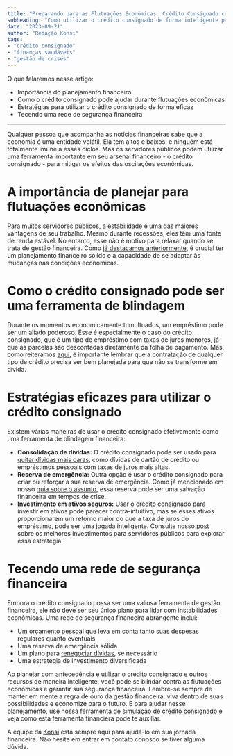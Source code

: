 ```yaml
---
title: "Preparando para as Flutuações Econômicas: Crédito Consignado como Ferramenta de Blindagem"
subheading: "Como utilizar o crédito consignado de forma inteligente para enfrentar oscilações econômicas"
date: "2023-09-21"
author: "Redação Konsi"
tags:
- "crédito consignado"
- "finanças saudáveis"
- "gestão de crises"
---
```


O que falaremos nesse artigo:
+ Importância do planejamento financeiro
+ Como o crédito consignado pode ajudar durante flutuações econômicas
+ Estratégias para utilizar o crédito consignado de forma eficaz
+ Tecendo uma rede de segurança financeira

---

Qualquer pessoa que acompanha as notícias financeiras sabe que a economia é uma entidade volátil. Ela tem altos e baixos, e ninguém está totalmente imune a esses ciclos. Mas os servidores públicos podem utilizar uma ferramenta importante em seu arsenal financeiro - o crédito consignado - para mitigar os efeitos das oscilações econômicas.

# A importância de planejar para flutuações econômicas

Para muitos servidores públicos, a estabilidade é uma das maiores vantagens de seu trabalho. Mesmo durante recessões, eles têm uma fonte de renda estável. No entanto, esse não é motivo para relaxar quando se trata de gestão financeira. Como [já destacamos anteriormente](https://konsi.com.br/postagens/como-fazer-um-planejamento-financeiro-de-longo-prazo-para-servidores-pblicos), é crucial ter um planejamento financeiro sólido e a capacidade de se adaptar às mudanças nas condições econômicas.

# Como o crédito consignado pode ser uma ferramenta de blindagem

Durante os momentos economicamente tumultuados, um empréstimo pode ser um aliado poderoso. Esse é especialmente o caso do crédito consignado, que é um tipo de empréstimo com taxas de juros menores, já que as parcelas são descontadas diretamente da folha de pagamento. Mas, como reiteramos [aqui](https://konsi.com.br/postagens/por-que-o-crdito-consignado-a-melhor-escolha-para-servidores-pblicos), é importante lembrar que a contratação de qualquer tipo de crédito precisa ser bem planejada para que não se transforme em dívida.

# Estratégias eficazes para utilizar o crédito consignado

Existem várias maneiras de usar o crédito consignado efetivamente como uma ferramenta de blindagem financeira:

+ **Consolidação de dívidas:** O crédito consignado pode ser usado para [quitar dívidas mais caras](https://konsi.com.br/postagens/como-usar-o-crdito-consignado-para-quitar-dvidas-caras), como dívidas de cartão de crédito ou empréstimos pessoais com taxas de juros mais altas.
+ **Reserva de emergência:** Outra opção é usar o crédito consignado para criar ou reforçar a sua reserva de emergência. Como já mencionado em nosso [guia sobre o assunto](https://konsi.com.br/postagens/a-importncia-da-reserva-de-emergncia-e-como-constru-la-com-inteligncia-financeira), essa reserva pode ser uma salvação financeira em tempos de crise.
+ **Investimento em ativos seguros:** Usar o crédito consignado para investir em ativos pode parecer contra-intuitivo, mas se esses ativos proporcionarem um retorno maior do que a taxa de juros do empréstimo, pode ser uma jogada inteligente. Consulte nosso [post](https://konsi.com.br/postagens/investimento-para-servidores-pblicos-conhecendo-as-melhores-opes) sobre os melhores investimentos para servidores públicos para explorar essa estratégia.

# Tecendo uma rede de segurança financeira

Embora o crédito consignado possa ser uma valiosa ferramenta de gestão financeira, ele não deve ser seu único plano para lidar com instabilidades econômicas. Uma rede de segurança financeira abrangente inclui:

+ Um [orçamento pessoal](https://konsi.com.br/postagens/como-criar-e-seguir-um-oramento-financeiro-pessoal-para-servidores-pblicos) que leva em conta tanto suas despesas regulares quanto eventuais
+ Uma reserva de emergência sólida
+ Um plano para [renegociar dívidas](https://konsi.com.br/postagens/a-arte-de-renegociar-dvidas-estratgias-para-servidores-pblicos), se necessário
+ Uma estratégia de investimento diversificada

Ao planejar com antecedência e utilizar o crédito consignado e outros recursos de maneira inteligente, você pode se blindar contra as flutuações econômicas e garantir sua segurança financeira. Lembre-se sempre de manter em mente a regra de ouro da gestão financeira: viva dentro de suas possibilidades e economize para o futuro. E para ajudar nesse planejamento, use nossa [ferramenta de simulação de crédito consignado](https://konsi.com.br/app) e veja como esta ferramenta financiera pode te auxiliar. 

A equipe da [Konsi](https://konsi.com.br/) está sempre aqui para ajudá-lo em sua jornada financeira. Não hesite em entrar em contato conosco se tiver alguma dúvida.